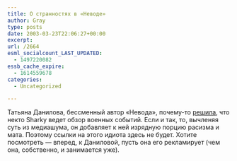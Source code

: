 ```yaml
---
title: О странностях в «Неводе»
author: Gray
type: posts
date: 2003-03-23T22:06:27+00:00
excerpt:
url: /2664
esml_socialcount_LAST_UPDATED:
  - 1497220082
essb_cache_expire:
  - 1614559678
categories:
  - Uncategorized

---
```








Татьяна Данилова, бессменный автор &#171;Невода&#187;, почему-то <a href="http://www.russ.ru/netcult/nevod/20030324.html" target="_blank">решила</a>, что некто Sharky ведет обзор военных событий. Если и так, то, вычленяя суть из медиашума, он добавляет к ней изрядную порцию расизма и мата. Поэтому ссылки на этого идиота здесь не будет. Хотите посмотреть &#8212; вперед, к Даниловой, пусть она его рекламирует (чем она, собственно, и занимается уже).